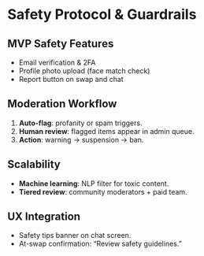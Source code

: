 # Safety Protocol & Guardrails

## MVP Safety Features
- Email verification & 2FA
- Profile photo upload (face match check)
- Report button on swap and chat

## Moderation Workflow
1. **Auto-flag**: profanity or spam triggers.
2. **Human review**: flagged items appear in admin queue.
3. **Action**: warning → suspension → ban.

## Scalability
- **Machine learning**: NLP filter for toxic content.
- **Tiered review**: community moderators + paid team.

## UX Integration
- Safety tips banner on chat screen.
- At-swap confirmation: “Review safety guidelines.”
